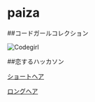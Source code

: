 # paiza

##コードガールコレクション

![Codegirl](./CodeGirl.png)



##恋するハッカソン


[ショートヘア](short.py)

[ロングヘア](./long.py)
